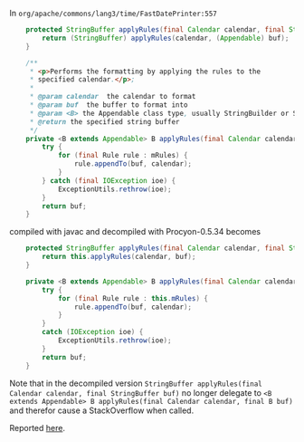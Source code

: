 
In `org/apache/commons/lang3/time/FastDatePrinter:557`

```java
    protected StringBuffer applyRules(final Calendar calendar, final StringBuffer buf) {
        return (StringBuffer) applyRules(calendar, (Appendable) buf);
    }

    /**
     * <p>Performs the formatting by applying the rules to the
     * specified calendar.</p>;
     *
     * @param calendar  the calendar to format
     * @param buf  the buffer to format into
     * @param <B> the Appendable class type, usually StringBuilder or StringBuffer.
     * @return the specified string buffer
     */
    private <B extends Appendable> B applyRules(final Calendar calendar, final B buf) {
        try {
            for (final Rule rule : mRules) {
                rule.appendTo(buf, calendar);
            }
        } catch (final IOException ioe) {
            ExceptionUtils.rethrow(ioe);
        }
        return buf;
    }
```

compiled with javac and decompiled with Procyon-0.5.34 becomes

```java
    protected StringBuffer applyRules(final Calendar calendar, final StringBuffer buf) {
        return this.applyRules(calendar, buf);
    }

    private <B extends Appendable> B applyRules(final Calendar calendar, final B buf) {
        try {
            for (final Rule rule : this.mRules) {
                rule.appendTo(buf, calendar);
            }
        }
        catch (IOException ioe) {
            ExceptionUtils.rethrow(ioe);
        }
        return buf;
    }
```

Note that in the decompiled version `StringBuffer applyRules(final Calendar calendar, final StringBuffer buf)` no longer delegate to `<B extends Appendable> B applyRules(final Calendar calendar, final B buf)` and therefor cause a StackOverflow when called.

Reported [here](https://bitbucket.org/mstrobel/procyon/issues/343/incorrect-interface-down-casting).
